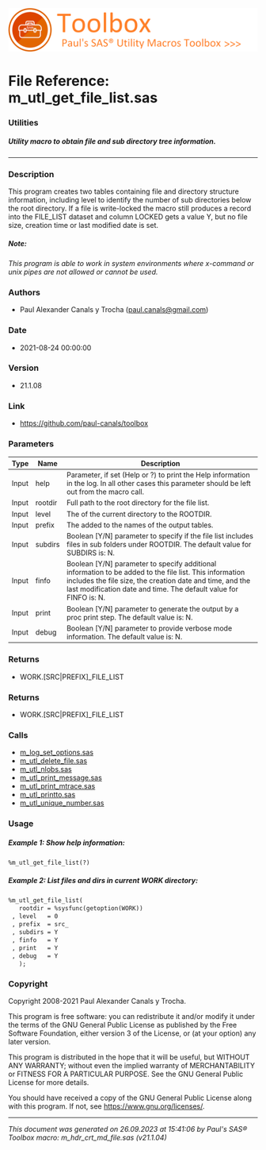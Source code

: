 ![../../misc/images/doc_banner.png](../../misc/images/doc_banner.png)
# 
# File Reference: m_utl_get_file_list.sas

### Utilities

##### Utility macro to obtain file and sub directory tree information.

***

### Description
This program creates two tables containing file and directory structure information, including level to identify the number of sub directories below the root directory. If a file is write-locked the macro still produces a record into the FILE_LIST dataset and column LOCKED gets a value Y, but no file size, creation time or last modified date is set.

##### *Note:*
*This program is able to work in system environments where x-command or unix pipes are not allowed or cannot be used.*

### Authors
* Paul Alexander Canals y Trocha (paul.canals@gmail.com)

### Date
* 2021-08-24 00:00:00

### Version
* 21.1.08

### Link
* https://github.com/paul-canals/toolbox

### Parameters
| Type | Name | Description |
| ---- | ---- | ----------- |
| Input | help | Parameter, if set (Help or ?) to print the Help information in the log. In all other cases this parameter should be left out from the macro call. |
| Input | rootdir | Full path to the root directory for the file list. |
| Input | level | The  of the current directory to the ROOTDIR. |
| Input | prefix | The  added to the names of the output tables. |
| Input | subdirs | Boolean [Y/N] parameter to specify if the file list includes files in sub folders under ROOTDIR. The default value for SUBDIRS is: N. |
| Input | finfo | Boolean [Y/N] parameter to specify additional information to be added to the file list. This information includes the file size, the creation date and time, and the last modification date and time. The default value for FINFO is: N. |
| Input | print | Boolean [Y/N] parameter to generate the output by a proc print step. The default value is: N. |
| Input | debug | Boolean [Y/N] parameter to provide verbose mode information. The default value is: N. |

### Returns
* WORK.[SRC|PREFIX]_FILE_LIST

### Returns
* WORK.[SRC|PREFIX]_FILE_LIST

### Calls
* [m_log_set_options.sas](m_log_set_options.md)
* [m_utl_delete_file.sas](m_utl_delete_file.md)
* [m_utl_nlobs.sas](m_utl_nlobs.md)
* [m_utl_print_message.sas](m_utl_print_message.md)
* [m_utl_print_mtrace.sas](m_utl_print_mtrace.md)
* [m_utl_printto.sas](m_utl_printto.md)
* [m_utl_unique_number.sas](m_utl_unique_number.md)

### Usage

##### Example 1: Show help information:
```sas
%m_utl_get_file_list(?)
```

##### Example 2: List files and dirs in current WORK directory:
```sas
%m_utl_get_file_list(
   rootdir = %sysfunc(getoption(WORK))
 , level   = 0
 , prefix  = src_
 , subdirs = Y
 , finfo   = Y
 , print   = Y
 , debug   = Y
   );
```

### Copyright
Copyright 2008-2021 Paul Alexander Canals y Trocha. 
 
This program is free software: you can redistribute it and/or modify 
it under the terms of the GNU General Public License as published by 
the Free Software Foundation, either version 3 of the License, or 
(at your option) any later version. 
 
This program is distributed in the hope that it will be useful, 
but WITHOUT ANY WARRANTY; without even the implied warranty of 
MERCHANTABILITY or FITNESS FOR A PARTICULAR PURPOSE. See the 
GNU General Public License for more details. 
 
You should have received a copy of the GNU General Public License 
along with this program. If not, see <https://www.gnu.org/licenses/>. 


***
*This document was generated on 26.09.2023 at 15:41:06  by Paul's SAS&reg; Toolbox macro: m_hdr_crt_md_file.sas (v21.1.04)*
